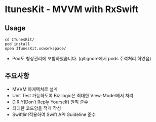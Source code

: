 
# ItunesKit - MVVM with RxSwift

## Usage  
``` shell
cd ITunesKit/
pod install
open ITunesKit.xcworkspace/
```
* Pod도 형상관리에 포함하였습니다. (gitignore에서 pods 주석처리 하였음)

## 주요사항
* MVVM 아케텍쳐로 설계
* Unit Test 가능하도록 Biz logic은 최대한 VIew-Model에서 처리
* D.R.Y(Don’t Reply Yourself) 원칙 준수
* 최대한 코드양을 적게 작성
* Swiftlint적용하여 Swift API Guideline 준수

